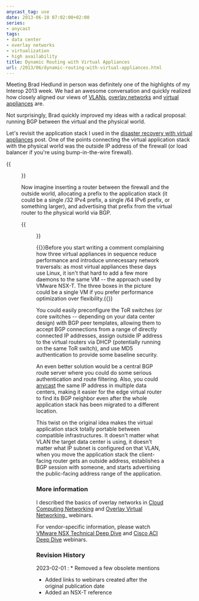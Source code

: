 ```yaml
---
anycast_tag: use
date: 2013-06-10 07:02:00+02:00
series:
- anycast
tags:
- data center
- overlay networks
- virtualization
- high availability
title: Dynamic Routing with Virtual Appliances
url: /2013/06/dynamic-routing-with-virtual-appliances.html
---
```

Meeting Brad Hedlund in person was definitely one of the highlights of my Interop 2013 week. We had an awesome conversation and quickly realized how closely aligned our views of [VLANs](https://blog.ipspace.net/2013/04/vlans-are-wrong-abstraction-for-virtual.html), [overlay networks](https://blog.ipspace.net/2011/12/decouple-virtual-networking-from.html) and [virtual appliances](https://blog.ipspace.net/2013/05/simplify-your-disaster-recovery-with.html) are.

Not surprisingly, Brad quickly improved my ideas with a radical proposal: running BGP between the virtual and the physical world.
<!--more-->
Let's revisit the application stack I used in the [disaster recovery with virtual appliances](https://blog.ipspace.net/2013/05/simplify-your-disaster-recovery-with.html) post. One of the points connecting the virtual application stack with the physical world was the outside IP address of the firewall (or load balancer if you're using bump-in-the-wire firewall).

{{<figure src="/2013/06/s1600-VA_Interaction_Points.png" caption="Virtual appliance interaction points">}}

Now imagine inserting a router between the firewall and the outside world, allocating a prefix to the application stack (it could be a single /32 IPv4 prefix, a single /64 IPv6 prefix, or something larger), and advertising that prefix from the virtual router to the physical world via BGP.

{{<figure src="/2013/06/s1600-VA_External_BGP.png" caption="Virtual appliance running BGP with the adjacent switch">}}

{{<note info>}}Before you start writing a comment complaining how three virtual appliances in sequence reduce performance and introduce unnecessary network traversals: as most virtual appliances these days use Linux, it isn't that hard to add a few more daemons to the same VM -- the approach used by VMware NSX-T. The three boxes in the picture could be a single VM if you prefer performance optimization over flexibility.{{</note>}}

You could easily preconfigure the ToR switches (or core switches -- depending on your data center design) with BGP peer templates, allowing them to accept BGP connections from a range of directly connected IP addresses, assign outside IP address to the virtual routers via DHCP (potentially running on the same ToR switch), and use MD5 authentication to provide some baseline security.

An even better solution would be a central BGP route server where you could do some serious authentication and route filtering. Also, you could [anycast](../../series/anycast.html) the same IP address in multiple data centers, making it easier for the edge virtual router to find its BGP neighbor even after the whole application stack has been migrated to a different location.

This twist on the original idea makes the virtual application stack totally portable between compatible infrastructures. It doesn't matter what VLAN the target data center is using, it doesn't matter what IP subnet is configured on that VLAN, when you move the application stack the client-facing router gets an outside address, establishes a BGP session with someone, and starts advertising the public-facing address range of the application.

### More information

I described the basics of overlay networks in [Cloud Computing Networking](http://www.ipspace.net/Cloud_Computing_Networking) and [Overlay Virtual Networking](https://www.ipspace.net/Overlay_Virtual_Networking)_ webinars.

For vendor-specific information, please watch [VMware NSX Technical Deep Dive](https://www.ipspace.net/VMware_NSX_Technical_Deep_Dive) and [Cisco ACI Deep Dive](https://www.ipspace.net/Cisco_ACI_Deep_Dive) webinars.

### Revision History

2023-02-01
: * Removed a few obsolete mentions
  * Added links to webinars created after the original publication date
  * Added an NSX-T reference
